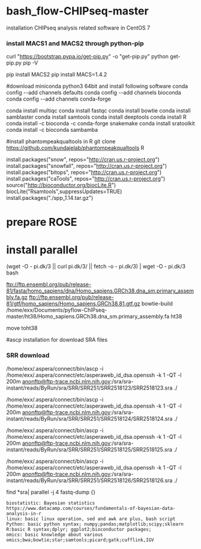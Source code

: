 # bash_flow-CHIPseq-master

installation CHIPseq analysis related software in CentOS 7

### install MACS1 and MACS2 through python-pip

curl "https://bootstrap.pypa.io/get-pip.py" -o "get-pip.py"
python get-pip.py
pip -V

pip install MACS2
pip install MACS=1.4.2


#download miniconda python3 64bit and install following software
conda config --add channels defaults
conda config --add channels bioconda
conda config --add channels conda-forge

conda install multiqc
conda install fastqc
conda install bowtie
conda install samblaster
conda install samtools
conda install deeptools
conda install R
conda install -c bioconda -c conda-forge snakemake
conda install sratoolkit
conda install -c bioconda sambamba


#install phantompeakqualtools in R
git clone https://github.com/kundajelab/phantompeakqualtools
R

install.packages("snow", repos="http://cran.us.r-project.org")
install.packages("snowfall", repos="http://cran.us.r-project.org")
install.packages("bitops", repos="http://cran.us.r-project.org")
install.packages("caTools", repos="http://cran.us.r-project.org")
source("http://bioconductor.org/biocLite.R")
biocLite("Rsamtools",suppressUpdates=TRUE)
install.packages("./spp_1.14.tar.gz")

# prepare ROSE


# install parallel
(wget -O - pi.dk/3 || curl pi.dk/3/ || fetch -o - pi.dk/3) | 
wget -O - pi.dk/3
bash



ftp://ftp.ensembl.org/pub/release-81/fasta/homo_sapiens/dna/Homo_sapiens.GRCh38.dna_sm.primary_assembly.fa.gz
ftp://ftp.ensembl.org/pub/release-81/gtf/homo_sapiens/Homo_sapiens.GRCh38.81.gtf.gz
bowtie-build /home/exx/Documents/pyflow-ChIPseq-master/ht38/Homo_sapiens.GRCh38.dna_sm.primary_assembly.fa ht38

move toht38



#ascp installation for download SRA files


### SRR download


/home/exx/.aspera/connect/bin/ascp -i  /home/exx/.aspera/connect/etc/asperaweb_id_dsa.openssh -k 1 -QT -l 200m anonftp@ftp-trace.ncbi.nlm.nih.gov:/sra/sra-instant/reads/ByRun/sra/SRR/SRR251/SRR2518123/SRR2518123.sra ./

/home/exx/.aspera/connect/bin/ascp -i  /home/exx/.aspera/connect/etc/asperaweb_id_dsa.openssh -k 1 -QT -l 200m anonftp@ftp-trace.ncbi.nlm.nih.gov:/sra/sra-instant/reads/ByRun/sra/SRR/SRR251/SRR2518124/SRR2518124.sra ./

/home/exx/.aspera/connect/bin/ascp -i  /home/exx/.aspera/connect/etc/asperaweb_id_dsa.openssh -k 1 -QT -l 200m anonftp@ftp-trace.ncbi.nlm.nih.gov:/sra/sra-instant/reads/ByRun/sra/SRR/SRR251/SRR2518125/SRR2518125.sra ./

/home/exx/.aspera/connect/bin/ascp -i  /home/exx/.aspera/connect/etc/asperaweb_id_dsa.openssh -k 1 -QT -l 200m anonftp@ftp-trace.ncbi.nlm.nih.gov:/sra/sra-instant/reads/ByRun/sra/SRR/SRR251/SRR2518126/SRR2518126.sra ./


find *sra| parallel -j 4  fastq-dump {}




    biostatistic: Bayesian statistics
    https://www.datacamp.com/courses/fundamentals-of-bayesian-data-analysis-in-r
    linux: basic linux operation, sed and awk are plus, bash script
    Python: basic python syntax; numpy;pandas;matplotlib;scipy;sklearn
    R:basic R syntax;dplyr; ggplot2;bioconductor packages;
    omics: basic knowledge about various omics;bwa;bowtie;star;samtools;picard;gatk;cufflink,IGV

